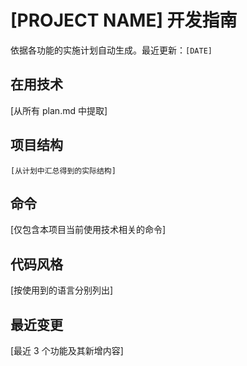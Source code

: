 # [PROJECT NAME] 开发指南

依据各功能的实施计划自动生成。最近更新：`[DATE]`

## 在用技术
[从所有 plan.md 中提取]

## 项目结构
```
[从计划中汇总得到的实际结构]
```

## 命令
[仅包含本项目当前使用技术相关的命令]

## 代码风格
[按使用到的语言分别列出]

## 最近变更
[最近 3 个功能及其新增内容]

<!-- 手动补充开始 -->
<!-- 手动补充结束 -->